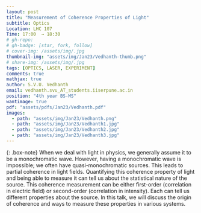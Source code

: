 ```yaml
---
layout: post
title: "Measurement of Coherence Properties of Light"
subtitle: Optics 
Location: LHC 107
Time: 17:00  → 18:30
# gh-repo:
# gh-badge: [star, fork, follow]
# cover-img: /assets/img/.jpg
thumbnail-img: "assets/img/Jan23/Vedhanth-thumb.png"
# share-img: /assets/img/.jpg
tags: [OPTICS, LASER, EXPERIMENT]
comments: true
mathjax: true
author: S.V.U. Vedhanth
email: vedhanth.svu_AT_students.iiserpune.ac.in
position: "4th year BS-MS"
wantimage: true
pdf: "assets/pdfs/Jan23/Vedhanth.pdf"
images:
  - path: "assets/img/Jan23/Vedhanth.png"
  - path: "assets/img/Jan23/Vedhanth1.jpg"
  - path: "assets/img/Jan23/Vedhanth2.jpg"
  - path: "assets/img/Jan23/Vedhanth3.jpg"
---
```

{: .box-note}
When we deal with light in physics, we generally assume it to be a monochromatic wave. However, having a monochromatic wave is impossible; we often have quasi-monochromatic sources. This leads to partial coherence in light fields. Quantifying this coherence property of light and being able to measure it can tell us about the statistical nature of the source. This coherence measurement can be either first-order (correlation in electric field) or second-order (correlation in intensity). Each can tell us different properties about the source. In this talk, we will discuss the origin of coherence and ways to measure these properties in various systems.